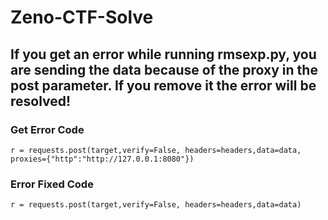 # Zeno-CTF-Solve


## If you get an error while running rmsexp.py, you are sending the data because of the proxy in the post parameter. If you remove it the error will be resolved!

### Get Error Code
`r = requests.post(target,verify=False, headers=headers,data=data,
proxies={"http":"http://127.0.0.1:8080"})`

### Error Fixed Code 
`r = requests.post(target,verify=False, headers=headers,data=data)`
